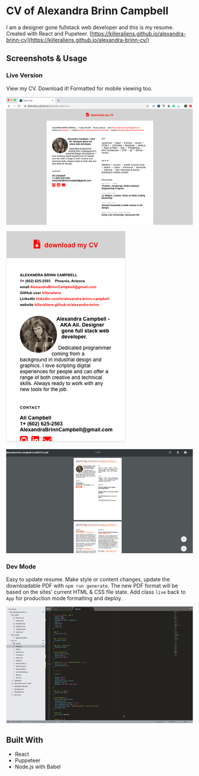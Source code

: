 # CV of Alexandra Brinn Campbell

I am a designer gone fullstack web developer and this is my resume.
Created with React and Pupeteer.
[https://killeraliens.github.io/alexandra-brinn-cv](https://killeraliens.github.io/alexandra-brinn-cv/)


## Screenshots & Usage

### Live Version
View my CV. Download it! Formatted for mobile viewing too.

![My live resume desktop format screenshot](/src/assets/cv-desktop.png)

![My live resume mobile format screenshot](/src/assets/cv-mobile.png)

![My live resume pdf format screenshot](/src/assets/cv-pdf.png)


### Dev Mode
Easy to update resume. Make style or content changes, update the downloadable PDF with `npm run generate`. The new PDF format will be based on the sites' current HTML & CSS file state. Add class `live` back to `App` for production mode formatting and deploy.

![How to update the PDF dev mode, animated gif](/src/assets/cv-pdf-generate.gif)


## Built With

* React
* Puppeteer
* Node.js with Babel
